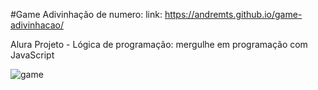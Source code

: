 #Game Adivinhação de numero:
link: https://andremts.github.io/game-adivinhacao/

Alura Projeto - Lógica de programação: mergulhe em programação com JavaScript


![game](https://github.com/AndreMTS/game-adivinhacao/assets/60296220/d722bbc1-b6b2-46e1-80e3-3fcdd90741ea)



